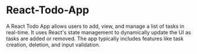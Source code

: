 # React-Todo-App
A React Todo App allows users to add, view, and manage a list of tasks in real-time. It uses React's state management to dynamically update the UI as tasks are added or removed. The app typically includes features like task creation, deletion, and input validation.
